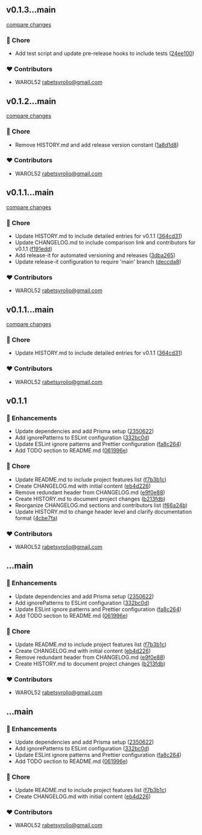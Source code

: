 
## v0.1.3...main

[compare changes](https://github.com/WAROL52/nextfig/compare/v0.1.3...main)

### 🏡 Chore

- Add test script and update pre-release hooks to include tests ([24ee100](https://github.com/WAROL52/nextfig/commit/24ee100))

### ❤️ Contributors

- WAROL52 <rabetsyrolio@gmail.com>

## v0.1.2...main

[compare changes](https://github.com/WAROL52/nextfig/compare/v0.1.2...main)

### 🏡 Chore

- Remove HISTORY.md and add release version constant ([1a8d1d8](https://github.com/WAROL52/nextfig/commit/1a8d1d8))

### ❤️ Contributors

- WAROL52 <rabetsyrolio@gmail.com>

## v0.1.1...main

[compare changes](https://github.com/WAROL52/nextfig/compare/v0.1.1...main)

### 🏡 Chore

- Update HISTORY.md to include detailed entries for v0.1.1 ([364cd31](https://github.com/WAROL52/nextfig/commit/364cd31))
- Update CHANGELOG.md to include comparison link and contributors for v0.1.1 ([f191edd](https://github.com/WAROL52/nextfig/commit/f191edd))
- Add release-it for automated versioning and releases ([3dba265](https://github.com/WAROL52/nextfig/commit/3dba265))
- Update release-it configuration to require 'main' branch ([deccda8](https://github.com/WAROL52/nextfig/commit/deccda8))

### ❤️ Contributors

- WAROL52 <rabetsyrolio@gmail.com>

## v0.1.1...main

[compare changes](https://github.com/WAROL52/nextfig/compare/v0.1.1...main)

### 🏡 Chore

- Update HISTORY.md to include detailed entries for v0.1.1 ([364cd31](https://github.com/WAROL52/nextfig/commit/364cd31))

### ❤️ Contributors

- WAROL52 <rabetsyrolio@gmail.com>

## v0.1.1


### 🚀 Enhancements

- Update dependencies and add Prisma setup ([2350622](https://github.com/WAROL52/nextfig/commit/2350622))
- Add ignorePatterns to ESLint configuration ([332bc0d](https://github.com/WAROL52/nextfig/commit/332bc0d))
- Update ESLint ignore patterns and Prettier configuration ([fa8c264](https://github.com/WAROL52/nextfig/commit/fa8c264))
- Add TODO section to README.md ([061996e](https://github.com/WAROL52/nextfig/commit/061996e))

### 🏡 Chore

- Update README.md to include project features list ([f7b3b1c](https://github.com/WAROL52/nextfig/commit/f7b3b1c))
- Create CHANGELOG.md with initial content ([eb4d226](https://github.com/WAROL52/nextfig/commit/eb4d226))
- Remove redundant header from CHANGELOG.md ([e9f0e88](https://github.com/WAROL52/nextfig/commit/e9f0e88))
- Create HISTORY.md to document project changes ([b213fdb](https://github.com/WAROL52/nextfig/commit/b213fdb))
- Reorganize CHANGELOG.md sections and contributors list ([f66a24b](https://github.com/WAROL52/nextfig/commit/f66a24b))
- Update HISTORY.md to change header level and clarify documentation format ([4cbe7fa](https://github.com/WAROL52/nextfig/commit/4cbe7fa))

### ❤️ Contributors

- WAROL52 <rabetsyrolio@gmail.com>

## ...main


### 🚀 Enhancements

- Update dependencies and add Prisma setup ([2350622](https://github.com/WAROL52/nextfig/commit/2350622))
- Add ignorePatterns to ESLint configuration ([332bc0d](https://github.com/WAROL52/nextfig/commit/332bc0d))
- Update ESLint ignore patterns and Prettier configuration ([fa8c264](https://github.com/WAROL52/nextfig/commit/fa8c264))
- Add TODO section to README.md ([061996e](https://github.com/WAROL52/nextfig/commit/061996e))

### 🏡 Chore

- Update README.md to include project features list ([f7b3b1c](https://github.com/WAROL52/nextfig/commit/f7b3b1c))
- Create CHANGELOG.md with initial content ([eb4d226](https://github.com/WAROL52/nextfig/commit/eb4d226))
- Remove redundant header from CHANGELOG.md ([e9f0e88](https://github.com/WAROL52/nextfig/commit/e9f0e88))
- Create HISTORY.md to document project changes ([b213fdb](https://github.com/WAROL52/nextfig/commit/b213fdb))

### ❤️ Contributors

- WAROL52 <rabetsyrolio@gmail.com>

## ...main


### 🚀 Enhancements

- Update dependencies and add Prisma setup ([2350622](https://github.com/WAROL52/nextfig/commit/2350622))
- Add ignorePatterns to ESLint configuration ([332bc0d](https://github.com/WAROL52/nextfig/commit/332bc0d))
- Update ESLint ignore patterns and Prettier configuration ([fa8c264](https://github.com/WAROL52/nextfig/commit/fa8c264))
- Add TODO section to README.md ([061996e](https://github.com/WAROL52/nextfig/commit/061996e))

### 🏡 Chore

- Update README.md to include project features list ([f7b3b1c](https://github.com/WAROL52/nextfig/commit/f7b3b1c))
- Create CHANGELOG.md with initial content ([eb4d226](https://github.com/WAROL52/nextfig/commit/eb4d226))

### ❤️ Contributors

- WAROL52 <rabetsyrolio@gmail.com>

